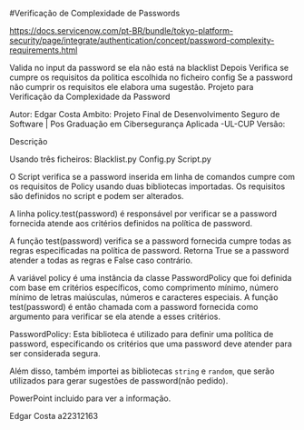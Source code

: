 #Verificação de Complexidade de Passwords

https://docs.servicenow.com/pt-BR/bundle/tokyo-platform-security/page/integrate/authentication/concept/password-complexity-requirements.html

Valida no input da password se ela não está na blacklist
Depois Verifica se cumpre os requisitos da politica escolhida no ficheiro config 
Se a password não cumprir os requisitos ele elabora uma sugestão.
Projeto para Verificação da Complexidade da Password

Autor: Edgar Costa
Ambito: Projeto Final de Desenvolvimento Seguro de Software | Pos Graduação em Cibersegurança Aplicada -UL-CUP
Versão: 

Descrição

Usando três ficheiros:
Blacklist.py
Config.py
Script.py

O Script verifica se a password inserida em linha de comandos cumpre com os requisitos de Policy usando duas bibliotecas importadas.
Os requisitos são definidos no script e podem ser alterados.

A linha policy.test(password) é responsável por verificar se a password fornecida atende aos critérios definidos na política de password.

A função test(password) verifica se a password fornecida cumpre todas as regras especificadas na política de password. Retorna True se a password atender a todas as regras e False caso contrário.

A variável policy é uma instância da classe PasswordPolicy que foi definida com base em critérios específicos, como comprimento mínimo, número mínimo de letras maiúsculas, números e caracteres especiais. A função test(password) é então chamada com a password fornecida como argumento para verificar se ela atende a esses critérios.

PasswordPolicy: Esta biblioteca é utilizado para definir uma política de password, especificando os critérios que uma password deve atender para ser considerada segura.

Além disso, também importei as bibliotecas `string` e `random`, que serão utilizados para gerar sugestões de password(não pedido).

PowerPoint incluido para ver a informação.

Edgar Costa a22312163
